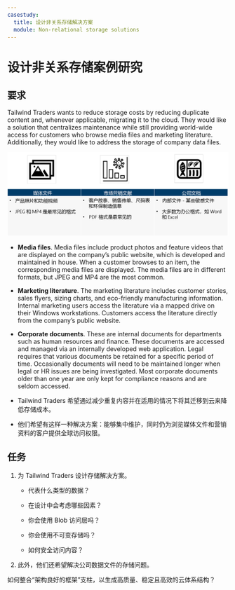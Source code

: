 ```yaml
---
casestudy:
  title: 设计非关系存储解决方案
  module: Non-relational storage solutions
---
```

# <a name="design-non-relational-storage-case-study"></a>设计非关系存储案例研究

## <a name="requirements"></a>要求

Tailwind Traders wants to reduce storage costs by reducing duplicate content and, whenever applicable, migrating it to the cloud. They would like a solution that centralizes maintenance while still providing world-wide access for customers who browse media files and marketing literature. Additionally, they would like to address the storage of company data files. 

![非关系存储体系结构](media/Nonrelational%20storage.png)

 

* <bpt id="p1">**</bpt>Media files<ept id="p1">**</ept>. Media files include product photos and feature videos that are displayed on the company’s public website, which is developed and maintained in house. When a customer browses to an item, the corresponding media files are displayed. The media files are in different formats, but JPEG and MP4 are the most common. 

* <bpt id="p1">**</bpt>Marketing literature<ept id="p1">**</ept>. The marketing literature includes customer stories, sales flyers, sizing charts, and eco-friendly manufacturing information. Internal marketing users access the literature via a mapped drive on their Windows workstations. Customers access the literature directly from the company’s public website.

* <bpt id="p1">**</bpt>Corporate documents<ept id="p1">**</ept>. These are internal documents for departments such as human resources and finance. These documents are accessed and managed via an internally developed web application. Legal requires that various documents be retained for a specific period of time. Occasionally documents will need to be maintained longer when legal or HR issues are being investigated. Most corporate documents older than one year are only kept for compliance reasons and are seldom accessed.

* Tailwind Traders 希望通过减少重复内容并在适用的情况下将其迁移到云来降低存储成本。 

* 他们希望有这样一种解决方案：能够集中维护，同时仍为浏览媒体文件和营销资料的客户提供全球访问权限。 

## <a name="tasks"></a>任务

1. 为 Tailwind Traders 设计存储解决方案。  

      * 代表什么类型的数据？  

      * 在设计中会考虑哪些因素？

      * 你会使用 Blob 访问层吗？

      * 你会使用不可变存储吗？

      * 如何安全访问内容？

2.  此外，他们还希望解决公司数据文件的存储问题。 

如何整合“架构良好的框架”支柱，以生成高质量、稳定且高效的云体系结构？
